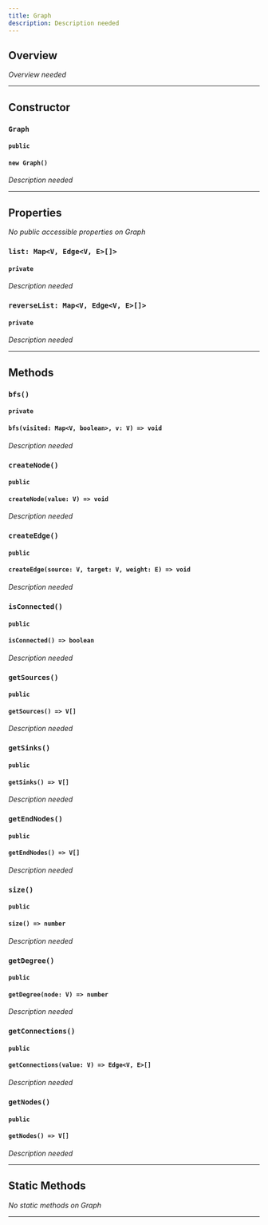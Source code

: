 ```yaml
---
title: Graph
description: Description needed
---
```



## Overview
*Overview needed*

---


## Constructor

### `Graph`
#### `public`
#### `new Graph()`
*Description needed*

---


## Properties

*No public accessible properties on Graph*

### `list: Map<V, Edge<V, E>[]>`
#### `private`
*Description needed*

### `reverseList: Map<V, Edge<V, E>[]>`
#### `private`
*Description needed*

---


## Methods

### `bfs()`
#### `private`
#### `bfs(visited: Map<V, boolean>, v: V) => void`
*Description needed*

### `createNode()`
#### `public`
#### `createNode(value: V) => void`
*Description needed*

### `createEdge()`
#### `public`
#### `createEdge(source: V, target: V, weight: E) => void`
*Description needed*

### `isConnected()`
#### `public`
#### `isConnected() => boolean`
*Description needed*

### `getSources()`
#### `public`
#### `getSources() => V[]`
*Description needed*

### `getSinks()`
#### `public`
#### `getSinks() => V[]`
*Description needed*

### `getEndNodes()`
#### `public`
#### `getEndNodes() => V[]`
*Description needed*

### `size()`
#### `public`
#### `size() => number`
*Description needed*

### `getDegree()`
#### `public`
#### `getDegree(node: V) => number`
*Description needed*

### `getConnections()`
#### `public`
#### `getConnections(value: V) => Edge<V, E>[]`
*Description needed*

### `getNodes()`
#### `public`
#### `getNodes() => V[]`
*Description needed*

---


## Static Methods

*No static methods on Graph*

---
